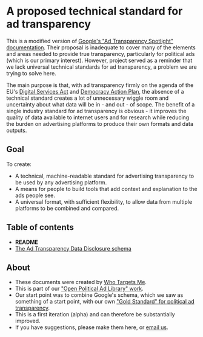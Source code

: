 # A proposed technical standard for ad transparency

This is a modified version of [Google's "Ad Transparency Spotlight" documentation](https://github.com/Ads-Transparency-Spotlight/documentation). Their proposal is inadequate to cover many of the elements and areas needed to provide true transparency, particularly for political ads (which is our primary interest). However, project served as a reminder that we lack universal technical standards for ad transparency, a problem we are trying to solve here. 

The main purpose is that, with ad transparency firmly on the agenda of the EU's [Digital Services Act](https://ec.europa.eu/info/sites/info/files/proposal-regulation-single-market-digital-services-digital-services-act_en.pdf) and [Democracy Action Plan](https://eur-lex.europa.eu/legal-content/EN/TXT/HTML/?uri=CELEX:52020DC0790&from=EN), the absence of a technical standard creates a lot of unnecessary wiggle room and uncertainty about what data will be in - and out - of scope. The benefit of a single industry standard for ad transparency is obvious - it improves the quality of data available to internet users and for research while reducing the burden on advertising platforms to produce their own formats and data outputs.

## Goal

To create:
- A technical, machine-readable standard for advertising transparency to be used by any advertising platform.
- A means for people to build tools that add context and explanation to the ads people see.
- A universal format, with sufficient flexibility, to allow data from multiple platforms to be combined and compared.

## Table of contents

- **README**
- [The Ad Transparency Data Disclosure schema](implement.md)

## About

- These documents were created by [Who Targets Me](https://whotargets.me). 
- This is part of our ["Open Political Ad Library" work](https://whotargets.me/opal).
- Our start point was to combine Google's schema, which we saw as something of a start point, with our own ["Gold Standard" for political ad transparency](https://whotargets.me/en/how-to-take-a-gold-standard-approach-to-political-advertising-transparency-and-policy/).
- This is a first iteration (alpha) and can therefore be substantially improved. 
- If you have suggestions, please make them here, or [email us](mailto:contact@whotargets.me).
